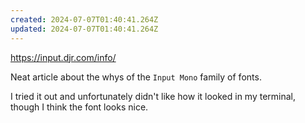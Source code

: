 ```yaml
---
created: 2024-07-07T01:40:41.264Z
updated: 2024-07-07T01:40:41.264Z
---
```

https://input.djr.com/info/

Neat article about the whys of the `Input Mono` family of fonts.

I tried it out and unfortunately didn't like how it looked in my terminal, though I think the font looks nice.